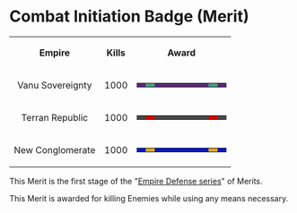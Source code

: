 # Combat Initiation Badge (Merit)

<table>
<tbody>
<tr class="odd">
<td style="text-align: center;"><p><b>Empire</b></p></td>
<td style="text-align: center;"><p><b>Kills</b></p></td>
<td style="text-align: center;"><p><b>Award</b></p></td>
</tr>
<tr class="even">
<td style="text-align: center;"><p>Vanu Sovereignty</p></td>
<td style="text-align: center;"><p>1000</p></td>
<td style="text-align: center;"><table class="bigmerit">
<tr>
<td bgcolor="#592876">
</td>
<td bgcolor="#4A9B7E">
</td>
<td bgcolor="#592876">
</td>
<td bgcolor="#592876">
</td>
<td bgcolor="#592876">
</td>
<td bgcolor="#592876">
</td>
<td bgcolor="#592876">
</td>
<td bgcolor="#592876">
</td>
<td bgcolor="#4A9B7E">
</td>
<td bgcolor="#592876">
</td>
</tr>
</table></td>
</tr>
<tr class="odd">
<td style="text-align: center;"><p>Terran Republic</p></td>
<td style="text-align: center;"><p>1000</p></td>
<td style="text-align: center;"><table class="bigmerit">
<tr>
<td bgcolor="#474747">
</td>
<td bgcolor="#CB0806">
</td>
<td bgcolor="#474747">
</td>
<td bgcolor="#474747">
</td>
<td bgcolor="#474747">
</td>
<td bgcolor="#474747">
</td>
<td bgcolor="#474747">
</td>
<td bgcolor="#474747">
</td>
<td bgcolor="#CB0806">
</td>
<td bgcolor="#474747">
</td>
</tr>
</table></td>
</tr>
<tr class="even">
<td style="text-align: center;"><p>New Conglomerate</p></td>
<td style="text-align: center;"><p>1000</p></td>
<td style="text-align: center;"><table class="bigmerit">
<tr>
<td bgcolor="#0A18C5">
</td>
<td bgcolor="#DDA913">
</td>
<td bgcolor="#0A18C5">
</td>
<td bgcolor="#0A18C5">
</td>
<td bgcolor="#0A18C5">
</td>
<td bgcolor="#0A18C5">
</td>
<td bgcolor="#0A18C5">
</td>
<td bgcolor="#0A18C5">
</td>
<td bgcolor="#DDA913">
</td>
<td bgcolor="#0A18C5">
</td>
</tr>
</table></td>
</tr>
</tbody>
</table>

This Merit is the first stage of the
"[Empire Defense series](Defense_Merit_Commendations.md#Empire_Defense_Merits)"
of Merits.

This Merit is awarded for killing Enemies while using any means necessary.
